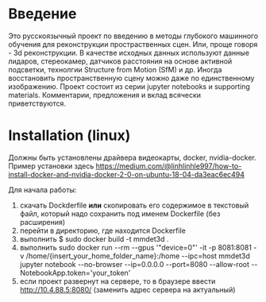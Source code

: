 # Введение
Это русскоязычный проект по введению в методы глубокого машинного обучения для реконструкции простраственных сцен. Или, проще говоря - 3d реконструкции. В качестве исходных данных используют данные лидаров, стереокамер, датчиков расстояния на основе активной подсветки, технолгии Structure from Motion (SfM) и др. Иногда восстановить пространственную сцену можно даже по единственному изображению. 
Проект состоит из серии jupyter notebooks и supporting materials. 
Комментарии, предложения и вклад всячески приветствуются.

# Installation (linux)
Должны быть установлены драйвера видеокарты, docker, nvidia-docker. Пример установки здесь
https://medium.com/@linhlinhle997/how-to-install-docker-and-nvidia-docker-2-0-on-ubuntu-18-04-da3eac6ec494

Для начала работы: 
1. скачать Dockderfile **или** скопировать его содержимое в текстовый файл, который надо сохранить под именем Dockerfile (без расширения)
2. перейти в директорию, где находится Dockerfile
3. выполнить
$ sudo docker build -t mmdet3d .
5. выполнить
sudo docker run --rm --gpus '"device=0"' -it -p 8081:8081 -v /home/{insert_your_home_folder_name}:/home --ipc=host mmdet3d jupyter notebook --no-browser --ip=0.0.0.0 --port=8080 --allow-root --NotebookApp.token='your_token'
6. если проект развернут на сервере, то в браузере ввести http://10.4.88.5:8080/ (заменить адрес сервера на актуальный)
